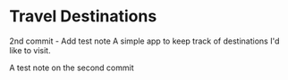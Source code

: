 # Travel Destinations
2nd commit - Add test note
A simple app to keep track of destinations I'd like to visit.

A test note on the second commit


